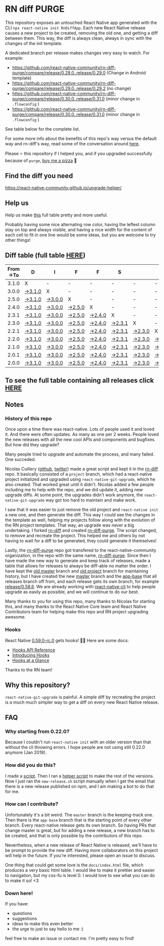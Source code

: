 # RN diff PURGE

This repository exposes an untouched React Native app generated with the CLI
`npx react-native init RnDiffApp`. Each new React Native release causes a new project to be created, removing the old one, and getting a diff between them. This way, the diff is always clean, always in sync with the changes of the init template.

A dedicated branch per release makes changes very easy
to watch. For example:

* https://github.com/react-native-community/rn-diff-purge/compare/release/0.28.0..release/0.29.0
(Change in Android template)
* https://github.com/react-native-community/rn-diff-purge/compare/release/0.29.0..release/0.29.2
(no change)
* https://github.com/react-native-community/rn-diff-purge/compare/release/0.30.0..release/0.31.0
(minor change in `.flowconfig` )
* https://github.com/react-native-community/rn-diff-purge/compare/release/0.30.0..release/0.31.0
(minor change in `.flowconfig` )

See table below for the complete list.

For some more info about the benefits of this repo's way versus the default way and rn-diff's way, read some of the conversation around [here](https://github.com/react-native-community/discussions-and-proposals/issues/68#issuecomment-452227478).

Please :star: this repository if I helped you, and if you upgraded successfully because of `purge`, [buy me a pizza](https://www.buymeacoffee.com/DGWwHVZ4s) :pizza:

## Find the diff you need
https://react-native-community.github.io/upgrade-helper/

## Help us
Help us make [this](https://react-native-community.github.io/rn-diff-purge) full table pretty and more useful.

Probably having some nice alternating row color, having the leftest column stay on top and always visible, and having a nice width for the content of each cell to fit in one line would be some ideas, but you are welcome to try other things!

## Diff table (full table [HERE](https://react-native-community.github.io/rn-diff-purge/))

| From->To | D                                                                                         | I                                                                                         | F                                                                                         | F                                                                                         | S                                                                                         |                                                                                           | =                                                                                         | =                                                                                         |                                                                                           | F                                                                                         | U   | N   |
| -------- | ----------------------------------------------------------------------------------------- | ----------------------------------------------------------------------------------------- | ----------------------------------------------------------------------------------------- | ----------------------------------------------------------------------------------------- | ----------------------------------------------------------------------------------------- | ----------------------------------------------------------------------------------------- | ----------------------------------------------------------------------------------------- | ----------------------------------------------------------------------------------------- | ----------------------------------------------------------------------------------------- | ----------------------------------------------------------------------------------------- | --- | --- |
| 3.1.0    | X                                                                                         | -                                                                                         | -                                                                                         | -                                                                                         | -                                                                                         | -                                                                                         | -                                                                                         | -                                                                                         | -                                                                                         | -                                                                                         | -   |     |
| 3.0.0    | [->3.1.0](https://github.com/sabarnix/rb-diff-purge/compare/release/3.0.0..release/3.1.0) | X                                                                                         | -                                                                                         | -                                                                                         | -                                                                                         | -                                                                                         | -                                                                                         | -                                                                                         | -                                                                                         | -                                                                                         | -   |     |
| 2.5.0    | [->3.1.0](https://github.com/sabarnix/rb-diff-purge/compare/release/2.5.0..release/3.1.0) | [->3.0.0](https://github.com/sabarnix/rb-diff-purge/compare/release/2.5.0..release/3.0.0) | X                                                                                         | -                                                                                         | -                                                                                         | -                                                                                         | -                                                                                         | -                                                                                         | -                                                                                         | -                                                                                         | -   |     |
| 2.4.0    | [->3.1.0](https://github.com/sabarnix/rb-diff-purge/compare/release/2.4.0..release/3.1.0) | [->3.0.0](https://github.com/sabarnix/rb-diff-purge/compare/release/2.4.0..release/3.0.0) | [->2.5.0](https://github.com/sabarnix/rb-diff-purge/compare/release/2.4.0..release/2.5.0) | X                                                                                         | -                                                                                         | -                                                                                         | -                                                                                         | -                                                                                         | -                                                                                         | -                                                                                         | -   |     |
| 2.3.1    | [->3.1.0](https://github.com/sabarnix/rb-diff-purge/compare/release/2.3.1..release/3.1.0) | [->3.0.0](https://github.com/sabarnix/rb-diff-purge/compare/release/2.3.1..release/3.0.0) | [->2.5.0](https://github.com/sabarnix/rb-diff-purge/compare/release/2.3.1..release/2.5.0) | [->2.4.0](https://github.com/sabarnix/rb-diff-purge/compare/release/2.3.1..release/2.4.0) | X                                                                                         | -                                                                                         | -                                                                                         | -                                                                                         | -                                                                                         | -                                                                                         | -   |     |
| 2.3.0    | [->3.1.0](https://github.com/sabarnix/rb-diff-purge/compare/release/2.3.0..release/3.1.0) | [->3.0.0](https://github.com/sabarnix/rb-diff-purge/compare/release/2.3.0..release/3.0.0) | [->2.5.0](https://github.com/sabarnix/rb-diff-purge/compare/release/2.3.0..release/2.5.0) | [->2.4.0](https://github.com/sabarnix/rb-diff-purge/compare/release/2.3.0..release/2.4.0) | [->2.3.1](https://github.com/sabarnix/rb-diff-purge/compare/release/2.3.0..release/2.3.1) | X                                                                                         | -                                                                                         | -                                                                                         | -                                                                                         | -                                                                                         | -   |     |
| 2.2.1    | [->3.1.0](https://github.com/sabarnix/rb-diff-purge/compare/release/2.2.1..release/3.1.0) | [->3.0.0](https://github.com/sabarnix/rb-diff-purge/compare/release/2.2.1..release/3.0.0) | [->2.5.0](https://github.com/sabarnix/rb-diff-purge/compare/release/2.2.1..release/2.5.0) | [->2.4.0](https://github.com/sabarnix/rb-diff-purge/compare/release/2.2.1..release/2.4.0) | [->2.3.1](https://github.com/sabarnix/rb-diff-purge/compare/release/2.2.1..release/2.3.1) | [->2.3.0](https://github.com/sabarnix/rb-diff-purge/compare/release/2.2.1..release/2.3.0) | X                                                                                         | -                                                                                         | -                                                                                         | -                                                                                         | -   |     |
| 2.2.0    | [->3.1.0](https://github.com/sabarnix/rb-diff-purge/compare/release/2.2.0..release/3.1.0) | [->3.0.0](https://github.com/sabarnix/rb-diff-purge/compare/release/2.2.0..release/3.0.0) | [->2.5.0](https://github.com/sabarnix/rb-diff-purge/compare/release/2.2.0..release/2.5.0) | [->2.4.0](https://github.com/sabarnix/rb-diff-purge/compare/release/2.2.0..release/2.4.0) | [->2.3.1](https://github.com/sabarnix/rb-diff-purge/compare/release/2.2.0..release/2.3.1) | [->2.3.0](https://github.com/sabarnix/rb-diff-purge/compare/release/2.2.0..release/2.3.0) | [->2.2.1](https://github.com/sabarnix/rb-diff-purge/compare/release/2.2.0..release/2.2.1) | X                                                                                         | -                                                                                         | -                                                                                         | -   |     |
| 2.1.0    | [->3.1.0](https://github.com/sabarnix/rb-diff-purge/compare/release/2.1.0..release/3.1.0) | [->3.0.0](https://github.com/sabarnix/rb-diff-purge/compare/release/2.1.0..release/3.0.0) | [->2.5.0](https://github.com/sabarnix/rb-diff-purge/compare/release/2.1.0..release/2.5.0) | [->2.4.0](https://github.com/sabarnix/rb-diff-purge/compare/release/2.1.0..release/2.4.0) | [->2.3.1](https://github.com/sabarnix/rb-diff-purge/compare/release/2.1.0..release/2.3.1) | [->2.3.0](https://github.com/sabarnix/rb-diff-purge/compare/release/2.1.0..release/2.3.0) | [->2.2.1](https://github.com/sabarnix/rb-diff-purge/compare/release/2.1.0..release/2.2.1) | [->2.2.0](https://github.com/sabarnix/rb-diff-purge/compare/release/2.1.0..release/2.2.0) | X                                                                                         | -                                                                                         | -   |     |
| 2.0.1    | [->3.1.0](https://github.com/sabarnix/rb-diff-purge/compare/release/2.0.1..release/3.1.0) | [->3.0.0](https://github.com/sabarnix/rb-diff-purge/compare/release/2.0.1..release/3.0.0) | [->2.5.0](https://github.com/sabarnix/rb-diff-purge/compare/release/2.0.1..release/2.5.0) | [->2.4.0](https://github.com/sabarnix/rb-diff-purge/compare/release/2.0.1..release/2.4.0) | [->2.3.1](https://github.com/sabarnix/rb-diff-purge/compare/release/2.0.1..release/2.3.1) | [->2.3.0](https://github.com/sabarnix/rb-diff-purge/compare/release/2.0.1..release/2.3.0) | [->2.2.1](https://github.com/sabarnix/rb-diff-purge/compare/release/2.0.1..release/2.2.1) | [->2.2.0](https://github.com/sabarnix/rb-diff-purge/compare/release/2.0.1..release/2.2.0) | [->2.1.0](https://github.com/sabarnix/rb-diff-purge/compare/release/2.0.1..release/2.1.0) | X                                                                                         | -   |     |
| 2.0.0    | [->3.1.0](https://github.com/sabarnix/rb-diff-purge/compare/release/2.0.0..release/3.1.0) | [->3.0.0](https://github.com/sabarnix/rb-diff-purge/compare/release/2.0.0..release/3.0.0) | [->2.5.0](https://github.com/sabarnix/rb-diff-purge/compare/release/2.0.0..release/2.5.0) | [->2.4.0](https://github.com/sabarnix/rb-diff-purge/compare/release/2.0.0..release/2.4.0) | [->2.3.1](https://github.com/sabarnix/rb-diff-purge/compare/release/2.0.0..release/2.3.1) | [->2.3.0](https://github.com/sabarnix/rb-diff-purge/compare/release/2.0.0..release/2.3.0) | [->2.2.1](https://github.com/sabarnix/rb-diff-purge/compare/release/2.0.0..release/2.2.1) | [->2.2.0](https://github.com/sabarnix/rb-diff-purge/compare/release/2.0.0..release/2.2.0) | [->2.1.0](https://github.com/sabarnix/rb-diff-purge/compare/release/2.0.0..release/2.1.0) | [->2.0.1](https://github.com/sabarnix/rb-diff-purge/compare/release/2.0.0..release/2.0.1) | X   |     |

## To see the full table containing all releases click [HERE](https://react-native-community.github.io/rn-diff-purge/)

## Notes

### History of this repo

Once upon a time there was react-native. Lots of people used it and loved it. And there were often updates. As many as one per 2 weeks. People loved the new releases with all the new cool APIs and components and bugfixes. But how did they upgrade?

Many people tried to upgrade and automate the process, and many failed. One succeded.

Nicolas Cuillery ([github](https://github.com/ncuillery), [twitter](https://twitter.com/ncuillery)) made a great script and kept it in the [rn-diff](https://github.com/ncuillery/rn-diff) repo. It basically consisted of a `project` branch, which had a react-native project initialized and upgraded using `react-native-git-upgrade`, which he also created. That worked great until it didn't. Nicolas added a few people including me to help with the repo, and we did update it, adding new upgrade diffs. At some point, the upgrades didn't work anymore, the `react-native-git-upgrade` way got too hard to maintain and make work.

I saw that it was easier to just remove the old project and `react-native init` a new one, and then generate the diff. This way I could see the changes in the template as well, helping my projects follow along with the evolution of the RN project templates. That way, an upgrade was never a big undertaking. I forked [rn-diff](https://github.com/ncuillery/rn-diff) and created [rn-diff-purge](https://github.com/react-native-community/rn-diff-purge). The script changed, to remove and recreate the project. This helped me and others by not having to wait for a diff to be generated, they could generate it themselves!

Lastly, the [rn-diff-purge](https://github.com/react-native-community/rn-diff-purge) repo got transfered to the react-native-community organization, in the repo with the same name, [rn-diff-purge](https://github.com/react-native-community/rn-diff-purge). Since then I have made the new way to generate and keep track of releases, made a table that allows for releases to always be diff-able no matter the order. I have kept the [old master](https://github.com/react-native-community/rn-diff-purge/tree/old/master) branch and [old project](https://github.com/react-native-community/rn-diff-purge/tree/old/project) branch for maintaining history, but I have created the new [master](https://github.com/react-native-community/rn-diff-purge/tree/master) branch and the [app-base](https://github.com/react-native-community/rn-diff-purge/tree/app-base) that all releases branch off from, and each release gets its own branch, for example [release/0.58.6](https://github.com/react-native-community/rn-diff-purge/tree/release/0.58.6). We are already working with [react-native-cli](https://github.com/react-native-community/react-native-cli) to help people upgrade as easily as possible, and we will continue to do our best.

Many thanks to you for using this repo, many thanks to Nicolas for starting this, and many thanks to the React Native Core team and React Native Contributors team for helping make this repo and RN project upgrading awesome.

### Hooks
React Native [0.59.0-rc.0](https://github.com/react-native-community/rn-diff-purge#version-changes) gets hooks! 🎉🥳
Here are some docs:
- [Hooks API Reference](https://reactjs.org/docs/hooks-reference.html)
- [Introducing Hooks](https://reactjs.org/docs/hooks-intro.html)
- [Hooks at a Glance](https://reactjs.org/docs/hooks-overview.html)

Thanks to the RN team!

## Why this repository?
`react-native-git-upgrade` is painful. A simple diff by recreating the project is a much much simpler way to get a diff on every new React Native release.

## FAQ

### Why starting from 0.22.0?

Because I couldn't run `react-native init` with an older version than that without the cli throwing errors. I hope people are not using still 0.22.0 anymore (Jan 2019).

### How did you do this?

I made a [script](https://github.com/react-native-community/rn-diff-purge/blob/master/new-release.sh). Then I ran a [helper script](https://github.com/react-native-community/rn-diff-purge/blob/master/new-release.sh) to make the rest of the versions.
Now I just ran the `new-release.sh` script manually when I get the email that there is a new release published on npm, and I am making a bot to do that for me.

### How can I contribute?

Unfortunately it's a bit weird. The `master` branch is the keeping-track one. Then there is the `app-base` branch that is the starting point of every other branch. Every react-native release gets its own branch. So having PRs that change master is great, but for adding a new release, a new branch has to be created, and that is only possible by the contributors of this repo.

Nevertheless, when a new release of React Native is released, we'll have to be prompt to provide
the new diff. Having more collaborators on this project will help in the future. If you're interested, please open an issue to discuss.

One thing that could get some love is the `docs/index.html` file, which produces a very basic html table. I would like to make it prettier and easier to navigation, but my css-fu is level 0. I would love to see what you can do to make it so! <3

### Down here!

If you have:
- questions
- suggestions
- ideas to make this even better
- the urge to just to say hello to me :)

feel free to make an issue or contact me. I'm pretty easy to find!
